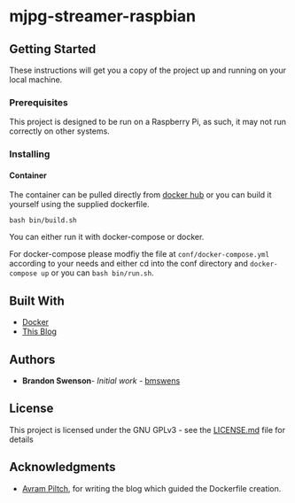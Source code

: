 # mjpg-streamer-raspbian


## Getting Started

These instructions will get you a copy of the project up and running on your local machine.

### Prerequisites

This project is designed to be run on a Raspberry Pi, as such, it may not run correctly on other systems.

### Installing

#### Container

The container can be pulled directly from [docker hub](https://hub.docker.com/repository/docker/bmswens/mjpg-streamer-raspbian)
or you can build it yourself using the supplied dockerfile.

```
bash bin/build.sh
```

You can either run it with docker-compose or docker.

For docker-compose please modfiy the file at ```conf/docker-compose.yml``` according to your needs and either cd into the conf directory and ```docker-compose up``` or you can ```bash bin/run.sh```.

## Built With

* [Docker](https://hub.docker.com/)
* [This Blog](https://www.tomshardware.com/how-to/use-raspberry-pi-as-pc-webcam)


## Authors

* **Brandon Swenson**- *Initial work* - [bmswens](https://github.com/bmswens)

## License

This project is licensed under the GNU GPLv3 - see the [LICENSE.md](LICENSE.md) file for details

## Acknowledgments

* [Avram Piltch](https://www.tomshardware.com/author/avram-piltch), for writing the blog which guided the Dockerfile creation.
